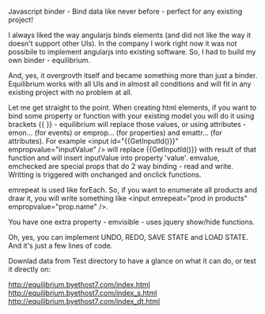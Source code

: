Javascript binder - Bind data like never before - perfect for any existing project!

I always liked the way angularjs binds elements (and did not like the way it doesn't support other
UIs). In the company I work right now it was not possibile to implement angularjs into existing 
software. So, I had to build my own binder - equilibrium.

And, yes, it overgrovth itself and became something more than just a binder. Equilibrium works with
all UIs and in almost all conditions and will fit in any existing project with no problem at all.

Let me get straight to the point. When creating html elements, if you want to bind some property
or function with your existing model you will do it using brackets {{ }} - equilibrium will replace
those values, or using attributes - emon... (for events) or emprop... (for properties) and emattr...
(for attributes). For example &lt;input id="{{GetInputId()}}" empropvalue="inputValue" /&gt;
will replace {{GetInputId()}} with result of that function and will insert inputValue into property
'value'. emvalue, emchecked are special props that do 2 way binding - read and write. Writting is 
triggered with onchanged and onclick functions. 

emrepeat is used like forEach. So, if you want to enumerate all products and draw it, you will write
something like &lt;input emrepeat="prod in products" empropvalue="prop.name" /&gt;.  

You have one extra property - emvisible - uses jquery show/hide functions.

Oh, yes, you can implement UNDO, REDO, SAVE STATE and LOAD STATE. And it's just a few lines of code.

Downlad data from Test directory to have a glance on what it can do, or test it directly on:

http://equilibrium.byethost7.com/index.html
http://equilibrium.byethost7.com/index_s.html
http://equilibrium.byethost7.com/index_dt.html
